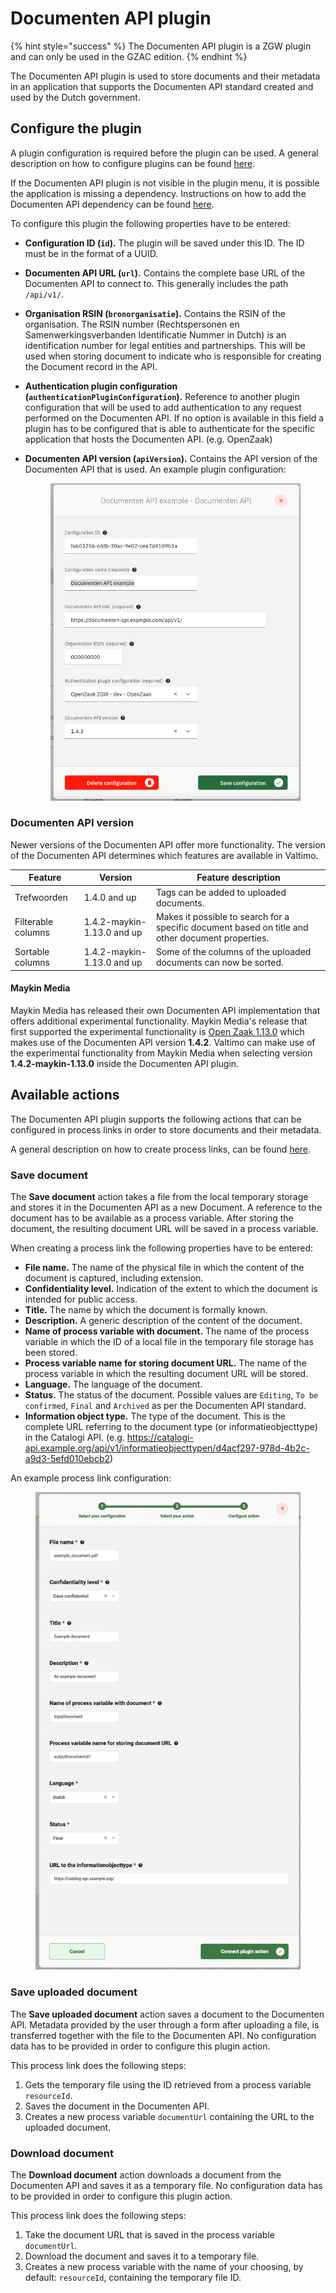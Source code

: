 # Documenten API plugin

{% hint style="success" %}
The Documenten API plugin is a ZGW plugin and can only be used in the GZAC edition.
{% endhint %}

The Documenten API plugin is used to store documents and their metadata in an application that supports the Documenten API standard created and used by the Dutch government.

## Configure the plugin

A plugin configuration is required before the plugin can be used. A general description on how to configure plugins can be found [here](broken-reference).

If the Documenten API plugin is not visible in the plugin menu, it is possible the application is missing a dependency. Instructions on how to add the Documenten API dependency can be found [here](../../fundamentals/getting-started/modules/zgw/documenten-api.md).

To configure this plugin the following properties have to be entered:

* **Configuration ID (`id`).** The plugin will be saved under this ID. The ID must be in the format of a UUID.
* **Documenten API URL (`url`).** Contains the complete base URL of the Documenten API to connect to. This generally includes the path `/api/v1/`.
* **Organisation RSIN (`bronorganisatie`).** Contains the RSIN of the organisation. The RSIN number (Rechtspersonen en Samenwerkingsverbanden Identificatie Nummer in Dutch) is an identification number for legal entities and partnerships. This will be used when storing document to indicate who is responsible for creating the Document record in the API.
* **Authentication plugin configuration (`authenticationPluginConfiguration`).** Reference to another plugin configuration that will be used to add authentication to any request performed on the Documenten API. If no option is available in this field a plugin has to be configured that is able to authenticate for the specific application that hosts the Documenten API. (e.g. OpenZaak)
*   **Documenten API version (`apiVersion`).** Contains the API version of the Documenten API that is used. An example plugin configuration:&#x20;

    <figure><img src="../../.gitbook/assets/configure-plugin (3).png" alt=""><figcaption></figcaption></figure>

### Documenten API version

Newer versions of the Documenten API offer more functionality. The version of the Documenten API determines which features are available in Valtimo.

| Feature            | Version                    | Feature description                                                                               |
| ------------------ | -------------------------- | ------------------------------------------------------------------------------------------------- |
| Trefwoorden        | 1.4.0 and up               | Tags can be added to uploaded documents.                                                          |
| Filterable columns | 1.4.2-maykin-1.13.0 and up | Makes it possible to search for a specific document based on title and other document properties. |
| Sortable columns   | 1.4.2-maykin-1.13.0 and up | Some of the columns of the uploaded documents can now be sorted.                                  |

#### Maykin Media

Maykin Media has released their own Documenten API implementation that offers additional experimental functionality. Maykin Media's release that first supported the experimental functionality is [Open Zaak 1.13.0](https://github.com/open-zaak/open-zaak/tree/stable/1.13.x) which makes use of the Documenten API version **1.4.2**. Valtimo can make use of the experimental functionality from Maykin Media when selecting version **1.4.2-maykin-1.13.0** inside the Documenten API plugin.

## Available actions

The Documenten API plugin supports the following actions that can be configured in process links in order to store documents and their metadata.

A general description on how to create process links, can be found [here](broken-reference).

### Save document

The **Save document** action takes a file from the local temporary storage and stores it in the Documenten API as a new Document. A reference to the document has to be available as a process variable. After storing the document, the resulting document URL will be saved in a process variable.

When creating a process link the following properties have to be entered:

* **File name.** The name of the physical file in which the content of the document is captured, including extension.
* **Confidentiality level.** Indication of the extent to which the document is intended for public access.
* **Title.** The name by which the document is formally known.
* **Description.** A generic description of the content of the document.
* **Name of process variable with document.** The name of the process variable in which the ID of a local file in the temporary file storage has been stored.
* **Process variable name for storing document URL.** The name of the process variable in which the resulting document URL will be stored.
* **Language.** The language of the document.
* **Status.** The status of the document. Possible values are `Editing`, `To be confirmed`, `Final` and `Archived` as per the Documenten API standard.
* **Information object type.** The type of the document. This is the complete URL referring to the document type (or informatieobjecttype) in the Catalogi API. (e.g. https://catalogi-api.example.org/api/v1/informatieobjecttypen/d4acf297-978d-4b2c-a9d3-5efd010ebcb2)

An example process link configuration:&#x20;

<figure><img src="../../.gitbook/assets/save-document-configuration.png" alt=""><figcaption></figcaption></figure>

### Save uploaded document

The **Save uploaded document** action saves a document to the Documenten API. Metadata provided by the user through a form after uploading a file, is transferred together with the file to the Documenten API. No configuration data has to be provided in order to configure this plugin action.

This process link does the following steps:

1. Gets the temporary file using the ID retrieved from a process variable `resourceId`.
2. Saves the document in the Documenten API.
3. Creates a new process variable `documentUrl` containing the URL to the uploaded document.

### Download document

The **Download document** action downloads a document from the Documenten API and saves it as a temporary file. No configuration data has to be provided in order to configure this plugin action.

This process link does the following steps:

1. Take the document URL that is saved in the process variable `documentUrl`.
2. Download the document and saves it to a temporary file.
3. Creates a new process variable with the name of your choosing, by default: `resourceId`, containing the temporary file ID.
